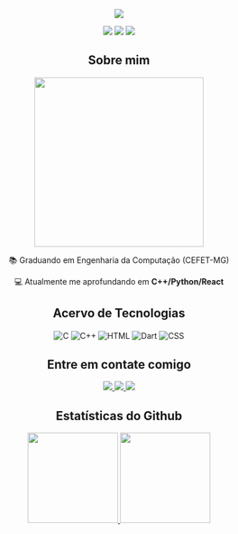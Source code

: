 <p align="center">
  <img src="imgs/banner-celso.png" width=""/> 
</p>

<p align="center">
  <!-- <img src="https://badges.pufler.dev/visits/celzin/celzin"/> -->
  <img src="https://badges.pufler.dev/years/celzin/?style=for-the-badge&color=blue"/>
  <img src="https://badges.pufler.dev/repos/celzin/?style=for-the-badge&color=blue"/>
  <img src="https://badges.pufler.dev/commits/monthly/celzin/?style=for-the-badge&color=blue"/>
</p>

<h2 align="center">Sobre mim</h2>
<div align="center">
  <img src="imgs/sweaty-speedrunner.gif" width="300"/> 

  📚 Graduando em Engenharia da Computação (CEFET-MG)

  💻 Atualmente me aprofundando em **C++/Python/React**
</div>

<h2 align="center"> Acervo de Tecnologias</h2>
<div align="center"style="display: inline_block">
  <img align="center" alt="C" src="https://img.shields.io/badge/C-00599C?style=for-the-badge&logo=c&logoColor=white" />
  <img align="center" alt="C++" src="https://img.shields.io/badge/C%2B%2B-00599C?style=for-the-badge&logo=c%2B%2B&logoColor=white" />
  <img align="center" alt="HTML" src="https://img.shields.io/badge/HTML-239120?style=for-the-badge&logo=html5&logoColor=white" />
  <img align="center" alt="Dart" src="https://img.shields.io/badge/Dart-0175C2?style=for-the-badge&logo=dart&logoColor=white" />
  <img align="center" alt="CSS" src="https://img.shields.io/badge/CSS-239120?&style=for-the-badge&logo=css3&logoColor=white" />
</div>

<h2 align="center">Entre em contate comigo</h2>

<p align="center">
  <a href="https://www.linkedin.com/in/celsovinicius23/">
    <img src="https://img.shields.io/badge/-celsovinicius23-blue?style=for-the-badge&logo=Linkedin&logoColor=white&link=https://www.linkedin.com/in/celsovinicius23"/>
  </a>
  <a href="mailto: celso.23@aluno.cefetmg.br">
    <img src="https://img.shields.io/badge/-celso.23-c14438?style=for-the-badge&logo=Gmail&logoColor=white&link=mailto:celso.23@aluno.cefetmg.br"/>
  </a>
  <a href="https://t.me/celso_vsf">
    <img src="https://img.shields.io/badge/-celsovsf-2CA5E0?style=for-the-badge&logo=telegram&logoColor=whitelink=https://t.me/celso_vsf"/>
  </a>
</p>

<h2 align="center">Estatísticas do Github</h2>

<div align="center">
  <a href="https://github.com/celzin">
    <img height="160em" src="https://github-readme-stats.vercel.app/api?username=celzin&show_icons=true&theme=prussian&include_all_commits=true&count_private=true"/>
    <img height="160em" src="https://github-readme-stats.vercel.app/api/top-langs/?username=celzin&layout=compact&langs_count=7&theme=prussian"/>
</div>

